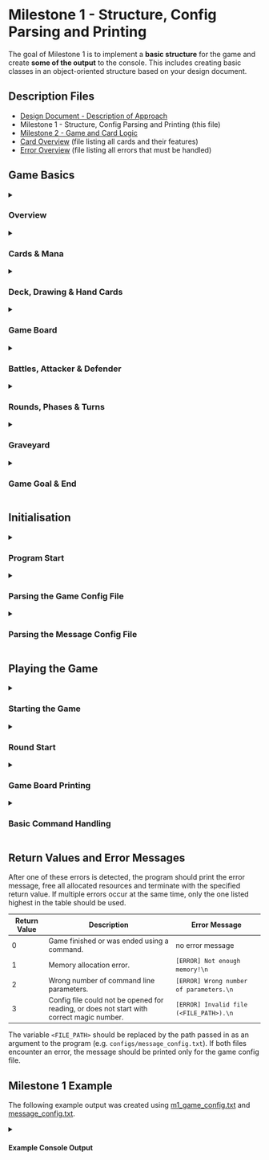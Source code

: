 # Milestone 1 - Structure, Config Parsing and Printing
The goal of Milestone 1 is to implement a **basic structure** for the game and create **some of the output** to the console. This includes creating basic classes in an object-oriented structure based on your design document.

## Description Files

- [Design Document - Description of Approach](Design_Document.md)
- Milestone 1 - Structure, Config Parsing and Printing (this file)
- [Milestone 2 - Game and Card Logic](Milestone_2.md)
- [Card Overview](Cards.md) (file listing all cards and their features)
- [Error Overview](Errors.md) (file listing all errors that must be handled)

## Game Basics

<details>
<summary><h3>Overview</h3></summary>

The game consists of the following elements:
- a game board, where cards can be placed
- each player's hand cards
- each player's remaining card deck
- a separate graveyard pile for each player

<img src="overview.png" alt="Overview" width="400">

</details>

<details>
<summary><h3>Cards & Mana</h3></summary>

There are two types of cards in the game:
- Creature cards
- Spell cards

Creature cards are placed on the board and later used to battle. Spells cause instantaneous effects for the game in general or for specific creatures.

To play a card the player has to expend mana. How much depends on the card's **mana cost**.

In addition to their mana cost, creatures also have an **attack** attribute, a **health** attribute and can optionally have so-called **traits**, which give the creature additional properties. Each of these has a base value and a current value (e.g. base health vs. current health). When a creature enters a player's hand or the board, its current values are set to its base values.

Spell cards have no additional attributes or traits.


<img src="cards.png" alt="Cards" width="250">

A list of all possible cards can be found in the [card overview](Cards.md). The same card may exist multiple times in 
the game.

Each player has their own mana pool, where their mana is stored. The size of the mana pool increases during the game. Whenever the mana pool is **resized**, it is also **refilled**.

</details>

<details>
<summary><h3> Deck, Drawing & Hand Cards</h3></summary>

Each player has a separate deck of cards that is specified via the game config file and used as a draw pile.

Whenever a player needs to draw a card, a card is removed from the top of their own deck and added to the last position of the player's hand cards. Only cards that are in the player's hand cards can be played by paying their mana cost.

There is no limit to how many hand cards a player can have.

</details>

<details>
<summary><h3>Game Board</h3></summary>

The game board consists of four zones, two for each player. Each player has a **Field Zone** and a **Battle Zone**. Each zone has seven **slots**, which can be empty or hold one creature. Every slot has an ID (1 to 7). Slots sharing the same ID (in the Field and Battle Zones) for both players are called a **lane**.

If you imagine this as the two players sitting across the table from each other, the board would be placed between them like this:


<img src="board.png" alt="Board" width="450">

Creature cards that are played are placed in a slot in the player's Field Zone specified by the player. They can then be moved to a slot in the player's Battle Zone (player's choice which), and later be used to battle.

This is described in detail in [Milestone 2](Milestone_2.md).

</details>

<details>
<summary><h3>Battles, Attacker & Defender</h3></summary>

During the game, battles take place using the creatures that have been moved to the players' Battle Zones (see [Milestone 2](Milestone_2.md) > Command: battle). The goal of these battles is to reduce the opposing player's health points to zero.

Each round, one of the players is the Attacker, the other is the Defender. A battle is automatically started after the Attacker and Defender have ended their turns (see [Milestone 2](Milestone_2.md) > Command: done). Who is the Attacker and who is the Defender switches during the course of the game.

Whenever a battle takes place, each creature in the Attacker's Battle Zone starts a fight along their lane. If there is no creature in the slot with the same ID (= same lane) in the Defender's Battle Zone, the Defender is hit by the attack directly and the Defender's health is reduced. If there is a creature within the same lane in the Defender's Battle Zone, the two creatures fight against each other and reduce each other's health. A creature's health is never refilled, unless it has a specific trait (see the [card overview](Cards.md) > Traits > Regenerate) or is healed by a spell (see the [card overview](Cards.md) > Spells > Target Spells).

A creature whose health points are reduced to zero dies, and is moved to its owner's graveyard. If a player's health points are reduced to zero, the game ends and the other player wins.

</details>

<details>
<summary><h3>Rounds, Phases & Turns</h3></summary>

The game takes place over multiple **rounds**. There is a round counter (`<ROUND_NR>`) which starts at `0` and is increased at the start of every round, including the first.

A round consists of two **phases**, the Setup Phase and the Battle Phase.

Each round starts with the Setup Phase. First, it is the Attacker's turn. During their turn, the Attacker executes as many commands as they want, until they are satisfied (see also [Milestone 2](Milestone_2.md) > Command: done). Afterward, the Defender's turn starts, and the Defender can issue as many commands as they want. A detailed description of all commands can be found in [Milestone 2](Milestone_2.md).

After the Defender is done, the Battle Phase starts, in which **every** creature in the Attacker's Battle Zone starts a fight along their lane. For a more detailed description see [Milestone 2](Milestone_2.md) > Battle Phase.

After the battle has been concluded, the next round starts.

The game can end either at the start of a new round or during the Battle Phase (see also Game Goal & End). The program should then move on to the Final Phase (see [Milestone 2](Milestone_2.md) > Final Phase).

<img src="rounds_phases_turns.png" alt="Rounds" width="500">


</details>

<details>
<summary><h3>Graveyard</h3></summary>

Each player has a separate **graveyard** pile. A creature that is reduced to zero health points dies, and is moved to the graveyard. It is always placed on top of the pile.

Only creatures can be moved to the graveyard. Spells **do not** get sent to the graveyard after being used, but are instead destroyed.

When a creature is moved to the graveyard, all its values stay exactly like they are when it leaves the board.

There are certain cards that can interact with the graveyard (see [card overview](Cards.md) > Spells > Graveyard Spells).

</details>

<details>
<summary><h3>Game Goal & End</h3></summary>

There are three ways the game can end.
1. A player has been reduced to zero health points or below. This player loses, the other player wins. If both players' health points are reduced to equal or smaller than zero in the same fight, the game ends in a tie.
2. A player needs to draw a card, but has no more cards to draw in their deck. This player loses, the other player wins.
3. `<MAX_ROUNDS>` has been exceeded. The player with the highest health points left is the winner. If both players have the same amount of health points, the game ends in a tie.

</details>

## Initialisation

<details>
<summary><h3>Program Start</h3></summary>

The program is started with two command line parameters, the path to the game config file and the path to the message config file.

```sh
/path/to/executable <GAME_CONFIG_FILE> <MESSAGE_CONFIG_FILE>
```

This is an example of a valid program start:
```sh
./a2 configs/m1_game_config.txt configs/message_config.txt
```

If the program is called with

- more or less command line parameters, or
- one or more files that cannot be opened for reading, or
- one or more files that do not start with the correct magic number,

the corresponding error message should be printed and the program should end with the correct return value (see [Return Values and Error Messages](#return-values-and-error-messages)).

The config files are text files. If the config file starts with the correct magic number (the string `MESSAGE\n` for the message config file and the string `GAME\n` for the game config file), you can assume that it is formatted correctly and only contains valid information. Further checks of the file content are not necessary.

</details>


<details>
<summary><h3> Parsing the Game Config File</h3></summary>

The game config file starts with the magic number `GAME\n`. Contained in it are the parameters needed for running the game.

Following the magic number are constants in this order, one in each line:
- `<PLAYER_HEALTH>` - specifies the initial health points of each player
- `<MAX_ROUNDS>` - limits the maximum round count to an upper bound, which ends the game if exceeded
- `<DECK_SIZE>` - defines the number of cards each deck will have, which is the same for both players
- `<MANA_POOL_SIZE>` - defines the mana pool size that both players start with

These constants are followed by an empty line, and two lines containing the two decks for the players (first Player 1's deck, then Player 2's deck). A player deck consists of a list of **card IDs**, separated by semicolons (`;`). Each deck is constructed in the same order as listed in the game config file, meaning the first card appearing in the file will be the card on the top of the deck (the first card to be drawn).

Card IDs are written in uppercase with underscores, and are exactly five characters long.

<details>
<summary>Example</summary>

The following is an example of a valid game config file:

```
GAME\n
5\n
2\n
10\n
0\n
\n
HWOLF;KNGHT;ALCHM;DRAGN;MOBLZ;CLONE;BLOOD;RAPTR;DEVIL;LLICH\n
T_REX;HWOLF;ZOMBI;SHOCK;METOR;MEMRY;FINAL;CURSE;SOLDR;HWOLF\n
```
</details>

</details>

<details>
<summary><h3> Parsing the Message Config File</h3></summary>

The message config file contains most of the needed error, info and description message strings used in the program.

The first line of the file is the magic number `MESSAGE\n`.

All other lines are key-value pairs, separated by a colon (`:`). Each line represents a text that should be printed at certain points in the game. The `<MESSAGE_TEXT>` string should be printed whenever the key `<MESSAGE_KEY>` is referenced in the assignment description.

```text
<MESSAGE_KEY>:<MESSAGE_TEXT>\n
```

Each `<MESSAGE_KEY>`
- is **unique** in the message config file and written in **uppercase with underscores**.
- starts with the type abbreviation followed by an underline and the remaining key.

| Type Abbreviation  | Type        | Printing Prefix             |
|--------------------|-------------|-----------------------------|
|         I          | Info        | <code>[INFO]&nbsp;</code>   |
|         E          | Error       | <code>[ERROR]&nbsp;</code>  |
|         D          | Description | no printing prefix          |

- Whenever a message is printed in the output, it should start with the printing prefix corresponding to its type. Note the trailing spaces!
- The `<MESSAGE_TEXT>` should be printed exactly as it is written in the message config file (meaning **case** / **whitespace** **sensitive**).
- A newline character (`\n`) must be printed at the end of the message.
- Multi-line messages are **not** allowed, and will not be tested.

<details>
<summary>Example</summary>

The message config file could for example look like this:
```
MESSAGE\n
I_NAME_OF_INFO:Information message to the players\n
E_NAME_OF_ERROR:A severe error occurred.\n
D_CARD_ID:This spell card is very powerful!\n
```

Printing these messages should then look like this:
```
[INFO] Information message to the players\n
[ERROR] A severe error occurred.\n
This spell card is very powerful!\n
```
</details>
</details>



## Playing the Game

<details>
<summary><h3> Starting the Game</h3></summary>

First, the welcome message is printed as follows:
```
<D_BORDER_D>
<D_WELCOME>
<D_BORDER_D>
```

The round counter `<ROUND_NR>` starts at `0`. The players' mana pool size starts at the value given in the game config file under `<MANA_POOL_SIZE>`. Each player draws six cards from the top of their deck and adds them to their (previously empty) hand cards. 

Then, the game starts with the first round.

> **Note**: 
> - You can assume that there will always be at least six cards in the players' decks.
> - Remember that any placeholders that start with `<I_...>`, `<E_...>`, or `<D_...>` should be replaced with the printing prefix and the message string corresponding to the given key in the message config file.

</details>

<details>
<summary><h3> Round Start</h3></summary>

When a new round starts, `<ROUND_NR>` is increased by 1. If the round counter is now greater than `<MAX_ROUNDS>`, the game ends immediately (see also [Milestone 2](Milestone_2.md) > Final Phase).

Next, a round header containing the round counter is printed as follows:

```
\n
<D_BORDER_D>
                                         ROUND <ROUND_NR>\n
<D_BORDER_D>
```

In the first round, Player 1 is the Attacker and Player 2 is the Defender. Which player has which role switches after the first round, and every second round after that.

At the beginning of rounds with an **odd** round counter, both players' mana pool size is increased by 1 and both mana pools are completely refilled. 

For example, if `<MANA_POOL_SIZE>` was `0` in the game config file, the rounds look as follows:

| `<ROUND_NR>` | Mana Pool Size | Mana Refill | Attacker | Defender  |
|--------------|----------------|-------------|----------|-----------|
| 1            | 1              | Yes         | P1       | P2        |
| 2            | 1              | No          | P2       | P1        |
| 3            | 2              | Yes         | P2       | P1        |
| 4            | 2              | No          | P1       | P2        |
| 5            | 3              | Yes         | P1       | P2        |
| 6            | 3              | No          | P2       | P1        |
| 7            | 4              | Yes         | P2       | P1        |
| 8            | 4              | No          | P1       | P2        |
| ...          | ...            | ...         | ...      | ...       |

Afterward, the game board is printed as explained under Game Board Printing (see below).

Finally, first the Attacker, then the Defender draws one card from their deck. If a player cannot draw a card because their deck is empty, the game ends immediately (see also [Milestone 2](Milestone_2.md) > Final Phase).


</details>

<details>
<summary><h3> Game Board Printing</h3></summary>

In a full round the game board is printed three times, if printing is active:
- directly after the round header
- at the end of the Attacker's turn (see [Milestone 2](Milestone_2.md) > Command done)
- at the end of the Defender's turn (see [Milestone 2](Milestone_2.md) > Command done)

Initially, the printing of the game board is active, but it can be deactivated (see [Milestone 2](Milestone_2.md) > Command: board). If it is not active, the game board will not be printed at any of the above listed occasions.

The game board output consists of the following sections, in this order:
- Defender Border
- Defender Field Zone
- Border A
- Defender Battle Zone
- Border B
- Attacker Battle Zone
- Border A
- Attacker Field Zone
- Attacker Border

Printing the game board is a combination of printing rows of cards and delimiters. As a general rule each row of cards contains at most seven cards. If any slots are empty the card is replaced with spaces.


<details>
<summary><h3>Borders</h3></summary>

There are four different types of borders, which are printed as follows:

Defender Border:
```
================================== DEFENDER: PLAYER <ID> ===================================\n
```
- `<ID>` is replaced by the ID of the player who is currently the Defender (`1` or `2`).

Attacker Border:
```
================================== ATTACKER: PLAYER <ID> ===================================\n
```
- `<ID>` is replaced by the ID of the player who is currently the Attacker (`1` or `2`).

Border A:
```
<D_BORDER_A>
```

Border B:
```
<D_BORDER_B>
```

</details>

<details>
<summary><h3>Card Printing</h3></summary>

Cards are printed slightly differently depending on if the card is a creature or a spell.

A single creature card is printed in the following format:

```
 _____M<MC>
| <CID> |
| <TRT> |
A<AT>___H<HP>
```

A single spell card is printed in the following format:

```
 _____M<MC>
| <CID> |
|       |
 _______ 
```

where
- `<MC>` is the mana cost of the card, padded to two digits with leading zeros if necessary. If a card has a 
  variable mana cost, print `XX` instead.
- `<CID>` is the ID, _not the name_, of the card. It is always exactly five characters long and written in uppercase.
- `<TRT>` is replaced by a list of the creature's traits. 
  - Each trait is represented by its first letter in uppercase. All traits are explained in the [card overview](Cards.md).
  - Traits are listed in alphabetical order. 
  - At most five traits are listed on the card. If a creature has less than five traits, the rest is filled with spaces (<code>&nbsp;</code>). If a creature has more than five traits, a `+` is printed instead of the fifth trait.
- In case the card is a **spell**, the line <code>&nbsp;_______&nbsp;</code> is printed at the bottom of the card.
- If the card is a **creature**, the lower left and lower right corners are set to its current attack (`<AT>`) and current health (`<HP>`) values, both padded to two digits with leading zeros if necessary.
- `<MC>`, `<AT>`, and `<HP>` will always be displayed as two characters. If a value is greater than 99, `**` should be printed instead.

If multiple cards need to be printed in the same row, they are always separated by three spaces (<code>&nbsp;&nbsp;&nbsp;</code>).

<details>
<summary>Example</summary>

In this example `Clone` shows how spells are printed, while the `Tutor` and the `Snake` show how creatures are printed. The rightmost `Tutor` shows what a creature with more than five traits would look like. The `Snake` shows what a creature with exactly five traits would look like.

```
 _____MXX    _____M04    _____M02   _____M04
| CLONE |   | TUTOR |   | SNAKE |  | TUTOR |
|       |   | CL    |   | BDHTV |  | BCDH+ |
 _______    A05___H04   A02___H01  A08___H04
```
</details>
</details>

<details>
<summary><h3> Field Zone</h3></summary>

A player's Field Zone is printed as a single row of cards. During the game, creature cards are placed in specific slots of the Field Zone (slot ID 1-7) and should be printed in the corresponding position in the output. Slots that do not contain a card should be filled with spaces.

Each line of a Field Zone row starts and ends with a single `F`. Three spaces (<code>&nbsp;&nbsp;&nbsp;</code>) are printed  between the characters of the start-of-row `F` and the first card slot of the row, between the card slots in the row, as well as between the last card slot and the end-of-row `F`.

<details>
<summary>Example</summary>

For example, the output of a player's Field Zone, that contains a creature each in slot 1 and slot 4, could look like this:
```
F    _____M04                _____M04                                                   F\n
F   | TUTOR |               | TUTOR |                                                   F\n
F   | CL    |               | CL    |                                                   F\n
F   A05___H04               A05___H04                                                   F\n
```
</details>
</details>

<details>
<summary><h3> Battle Zone</h3></summary>

A player's Battle Zone is printed almost the same as a player's Field Zone. The only difference is that each line of a Battle Zone row starts and ends with a single `B`.

<details>
<summary>Example</summary>

For example, the output of a player's Battle Zone, that contains a creature each in slot 2 and slot 3, could look like this:
```
B                _____M04    _____M04                                                   B\n
B               | TUTOR |   | TUTOR |                                                   B\n
B               | CL    |   | CL    |                                                   B\n
B               A05___H04   A05___H04                                                   B\n
```
</details>
</details>

<details>
<summary><h3>Example Game Board Output</h3></summary>

By putting all of these sections together in the right order, the output of the game board could for example look like this:
```
================================== DEFENDER: PLAYER 1 ===================================\n
F    _____M04                _____M04                                                   F\n
F   | TUTOR |               | TUTOR |                                                   F\n
F   | CL    |               | CL    |                                                   F\n
F   A05___H04               A05___H04                                                   F\n
===[---------]=[---------]=[---------]=[---------]=[---------]=[---------]=[---------]===\n
B                _____M04    _____M04                                                   B\n
B               | TUTOR |   | TUTOR |                                                   B\n
B               | CL    |   | CL    |                                                   B\n
B               A05___H04   A05___H04                                                   B\n
~~~[~~~ 1 ~~~]~[~~~ 2 ~~~]~[~~~ 3 ~~~]~[~~~ 4 ~~~]~[~~~ 5 ~~~]~[~~~ 6 ~~~]~[~~~ 7 ~~~]~~~\n
B                                        _____M02    _____M02                           B\n
B                                       | SNAKE |   | SNAKE |                           B\n
B                                       | V     |   | V     |                           B\n
B                                       A02___H01   A02___H01                           B\n
===[---------]=[---------]=[---------]=[---------]=[---------]=[---------]=[---------]===\n
F                _____M02                            _____M02                           F\n
F               | SNAKE |                           | SNAKE |                           F\n
F               | V     |                           | V     |                           F\n
F               A02___H01                           A02___H01                           F\n
================================== ATTACKER: PLAYER 2 ===================================\n
```

In this example, Player 1 is currently the Defender, Player 2 is currently the Attacker.

> **Attention:** Printing the same game status for Player 2 as the Defender and Player 1 as the Attacker flips 
> the board vertically. It does not rotate the board, the slot with ID 1 is always on the left.

</details>

</details>

<details>
<summary><h3>Basic Command Handling</h3></summary>

On a player's turn, they can enter commands to display information and affect the game.

#### Prompting the Player for Input

To prompt the player for input on their turn, the following command prompt should be printed:

```
\n
P<ID>> 
```
Here `<ID>` (`1` or `2`) indicates the player whose turn it currently is.

After printing the command prompt (note the trailing space!), the program waits for an input.

<details>
<summary>Example</summary>

```
\n
P1> 
```
</details>

#### Command: quit / EOF

Syntax: `quit` or `EOF` (End of File, not the string "EOF")

This is a special command that terminates the game with the return value `0` without any further output. It should be possible to use this command anytime the program waits for user input. All resources should be freed before termination.

Further commands as well as error handling are described in [Milestone 2](Milestone_2.md).

</details>

## Return Values and Error Messages

After one of these errors is detected, the program should print the error message, free all allocated resources and terminate with the specified return value. If multiple errors occur at the same time, only the one listed highest in the table should be used.

| Return Value  | Description                                                                               | Error Message                           |
|---------------|-------------------------------------------------------------------------------------------|-----------------------------------------|
| 0             | Game finished or was ended using a command.                                               | no error message                        |
| 1             | Memory allocation error.                                                                  | `[ERROR] Not enough memory!\n`          |
| 2             | Wrong number of command line parameters.                                                  | `[ERROR] Wrong number of parameters.\n` |
| 3             | Config file could not be opened for reading, or does not start with correct magic number. | `[ERROR] Invalid file (<FILE_PATH>).\n` |

The variable `<FILE_PATH>` should be replaced by the path passed in as an argument to the program (e.g. `configs/message_config.txt`). If both files encounter an error, the message should be printed only for the game config file.

## Milestone 1 Example

The following example output was created using [m1_game_config.txt](../configs/m1_game_config.txt) and [message_config.txt](../configs/message_config.txt).

<details>
<summary><h4>Example Console Output</h4></summary>

> **Note:** All slots are empty in the beginning, because both players are yet to execute
> a command.

```
=========================================================================================
Welcome to Magical OOPerations. Are you ready to OOPtimize your strategy?
=========================================================================================

=========================================================================================
                                         ROUND 1
=========================================================================================
================================== DEFENDER: PLAYER 2 ===================================
F                                                                                       F
F                                                                                       F
F                                                                                       F
F                                                                                       F
===[---------]=[---------]=[---------]=[---------]=[---------]=[---------]=[---------]===
B                                                                                       B
B                                                                                       B
B                                                                                       B
B                                                                                       B
~~~[~~~ 1 ~~~]~[~~~ 2 ~~~]~[~~~ 3 ~~~]~[~~~ 4 ~~~]~[~~~ 5 ~~~]~[~~~ 6 ~~~]~[~~~ 7 ~~~]~~~
B                                                                                       B
B                                                                                       B
B                                                                                       B
B                                                                                       B
===[---------]=[---------]=[---------]=[---------]=[---------]=[---------]=[---------]===
F                                                                                       F
F                                                                                       F
F                                                                                       F
F                                                                                       F
================================== ATTACKER: PLAYER 1 ===================================

P1> quit
```

</details>
